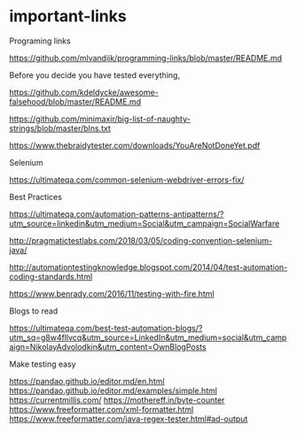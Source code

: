 # important-links

Programing links

https://github.com/mlvandijk/programming-links/blob/master/README.md

Before you decide you have tested everything,

https://github.com/kdeldycke/awesome-falsehood/blob/master/README.md

https://github.com/minimaxir/big-list-of-naughty-strings/blob/master/blns.txt

https://www.thebraidytester.com/downloads/YouAreNotDoneYet.pdf

Selenium

https://ultimateqa.com/common-selenium-webdriver-errors-fix/

Best Practices

https://ultimateqa.com/automation-patterns-antipatterns/?utm_source=linkedin&utm_medium=Social&utm_campaign=SocialWarfare

http://pragmatictestlabs.com/2018/03/05/coding-convention-selenium-java/

http://automationtestingknowledge.blogspot.com/2014/04/test-automation-coding-standards.html

https://www.benrady.com/2016/11/testing-with-fire.html


Blogs to read

https://ultimateqa.com/best-test-automation-blogs/?utm_sq=g8w4fllvcq&utm_source=LinkedIn&utm_medium=social&utm_campaign=NikolayAdvolodkin&utm_content=OwnBlogPosts


Make testing easy

https://pandao.github.io/editor.md/en.html
https://pandao.github.io/editor.md/examples/simple.html
https://currentmillis.com/
https://mothereff.in/byte-counter
https://www.freeformatter.com/xml-formatter.html
https://www.freeformatter.com/java-regex-tester.html#ad-output
